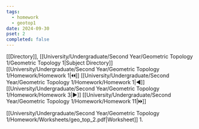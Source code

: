 ```yaml
---
tags:
  - homework
  - geotop1
date: 2024-09-30
pset: 2
completed: false
---
```

[[Directory]], [[University/Undergraduate/Second Year/Geometric Topology 1/Geometric Topology 1|Subject Directory]]
[[University/Undergraduate/Second Year/Geometric Topology 1/Homework/Homework 1|🞀🞀]] [[University/Undergraduate/Second Year/Geometric Topology 1/Homework/Homework 1|◀]] [[University/Undergraduate/Second Year/Geometric Topology 1/Homework/Homework 3|▶]] [[University/Undergraduate/Second Year/Geometric Topology 1/Homework/Homework 11|🞂🞂]]

[[University/Undergraduate/Second Year/Geometric Topology 1/Homework/Worksheets/geo_top_2.pdf|Worksheet]]
1. 
